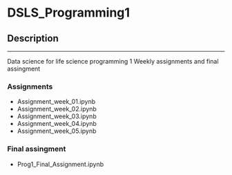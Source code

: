 # DSLS_Programming1
## Description
* * *
Data science for life science programming 1 Weekly assignments and final assingment

### Assignments
- Assignment_week_01.ipynb
- Assignment_week_02.ipynb
- Assignment_week_03.ipynb
- Assignment_week_04.ipynb
- Assignment_week_05.ipynb

### Final assingment
- Prog1_Final_Assignment.ipynb
